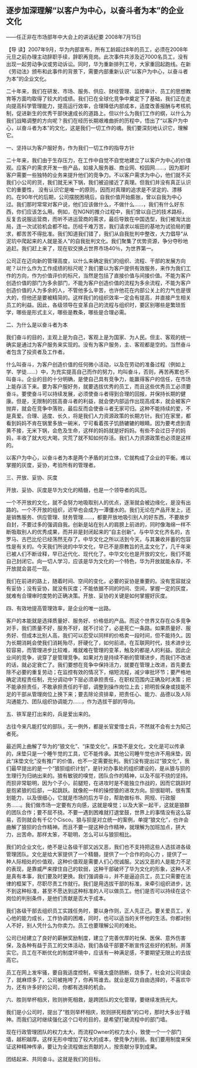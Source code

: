 ## 逐步加深理解“以客户为中心，以奋斗者为本”的企业文化

——任正非在市场部年中大会上的讲话纪要
2008年7月15日



【导  读】2007年9月，华为内部宣布，所有工龄超过8年的员工，必须在2008年元旦之前办理主动辞职手续，辞职再竞岗。此次事件共涉及近7000名员工，没有出现一起劳动争议或劳动诉讼。同时，华为重新排列工号，大家重回起跑线。在新《劳动法》颁布和此事件的背景下，需要内部重新认识“以客户为中心，以奋斗者为本”的企业文化。



二十年来，我们在研发、市场、服务、供应、财经管理、监控审计、员工的思想教育等方面均取得了较大的成绩。我们已在全球化竞争中奠定下了基础，我们正在走向提高科学管理能力，提高运行效率，合理降低内部成本，适度改善报酬与考核机制，促进新生的优秀干部快速成长的道路上。但以什么为我们工作的纲，以什么为我们战略调整的方向呢？我们在经历长期艰难曲折的历程中，悟出了“以客户为中心，以奋斗者为本”的文化，这是我们一切工作的魂。我们要深刻地认识它，理解它。

一、坚持以为客户服好务，作为我们一切工作的指导方针

二十年来，我们由于生存压力，在工作中自觉不自觉地建立了以客户为中心的价值观。应客户的需求开发一些产品，如接入服务器、商业网、校园网……，因为那时客户需要一些独特的业务来提升他们的竞争力。不以客户需求为中心，他们就不买我们小公司的货，我们就无米下锅，我们被迫接近了真理。但我们并没有真正认识它的重要性， 没有认识它是唯一的原则，因而对真理的追求是不坚定的、漂移的。在90年代的后期，公司摆脱困境后，自我价值开始膨胀，曾以自我为中心过。我们那时常常对客户说，他们应该做什么，不做什么……，我们有什么好东西，你们应该怎么用。例如，在NGN的推介过程中，我们曾以自己的技术路标，反复去说服运营商，而听不进运营商的需求，最后导致在中国选型，我们被淘汰出局，连一次试验机会都不给。历经千难万苦，我们请求以坂田的基地为试验局的要求，都苦苦不得批准。我们知道我们错了，我们从自我批判中整改，大力倡导“从泥坑中爬起来的人就是圣人”的自我批判文化。我们聚集了优势资源，争分夺秒地追赶。我们赶上来了，现在软交换占世界市场40％，为世界第一。

公司正在迈向新的管理高度，以什么来确定我们的组织、流程、干部的发展方向呢？以什么作为工作成绩的标尺呢？我们要以为客户提供有效服务，来作为我们工作的方向，作为价值评价的标尺，当然是包括了直接价值与间接价值。不能为客户创造价值的部门为多余部门，不能为客户创造价值的流程为多余流程，不能为客户创造价值的人为多余的人，不管他多么辛苦，也许他花在内部公关上的力气也是很大的，但他还是要被精简的。这样我们的组织效率一定会有提高，并直接产生相关员工的利益。因此，各级领导在变革自己的流程与组织时，要区别哪些是繁琐哲学，哪些是形式主义，哪些是教条，哪些是合理必需。

二、为什么是以奋斗者为本

我们奋斗的目的，主观上是为自己，客观上是为国家、为人民。但主、客观的统一确实是通过为客户服务来实现的。没有为客户服务，主、客观都是空的。当然奋斗者包含了投资者及工作者。

什么叫奋斗，为客户创造价值的任何微小活动，以及在劳动的准备过程（例如上学、学徒……）中，为充实提高自己而作的努力，均叫奋斗，否则，再苦再累也不叫奋斗。企业的目的十分明确，是使自己具有竞争力，能赢得客户的信任，在市场上能存活下来。要为客户服好务，就要选拔优秀的员工，而且这些优秀员工必须要奋斗。要使奋斗可以持续发展，必须使奋斗者得到合理的回报，并保持长期的健康。但是，无限制的拔高奋斗者的利益，就会使内部运作出现高成本，就会被客户抛弃，就会在竞争中落败，最后反而会使奋斗者无家可归。这种不能持续的爱，不是真爱。合理、适度、长久，将是我们人力资源政策的长期方针。我们在家里，都看到妈妈不肯在锅里多放一碗米，宁可看着孩子饥肠辘辘的眼睛。因为要考虑到青黄不接，无米下锅，会危及生命，这样的妈妈就是好妈妈。有些不会过日子的妈妈，丰收了就大吃大喝，灾荒了就不知如何存活。我们人力资源政策也必须是这样的。

以客户为中心，以奋斗者为本是两个矛盾的对立体，它就构成了企业的平衡。难以掌握的灰度，妥协，考验所有的管理者。

三、开放、妥协、灰度

开放、妥协、灰度是华为文化的精髓，也是一个领导者的风范。

一个不开放的文化，就不会努力地吸取别人的优点，逐渐就会被边缘化，是没有出路的。一个不开放的组织，迟早也会成为一潭僵水的。我们无论在产品开发上，还是销售服务、供应管理、财务管理……，都要开放地吸引别人的好东西，不要故步自封，不要过多的强调自我。创新是站在别人的肩膀上前进的，同时像海绵一样不断吸取别人的优秀成果，而并非是封闭起来的“自主创新”。与中华文化齐名的，古罗马、古巴比伦已经荡然无存了。中华文化之所以活到今天，与其兼收并蓄的包容性是有关的。今天我们所说的中华文化，早已不是原教旨的孔孟文化了，几千年来已被人们不断诠释，早已近代化、现代化了。中华文化也是开放的文化，我们不能自己封闭它。向一切人学习，应该是华为文化的一个特色，华为开放就能永存，不开放就会昙花一现。

我们在前进的路上，随着时间、空间的变化，必要的妥协是重要的。没有宽容就没有妥协；没有妥协，就没有灰度；不能依据不同的时间、空间，掌握一定的灰度，就难有合理审时度势的正确决策。开放、妥协的关键是如何掌握好灰度。

四、有效地提高管理效率，是企业的唯一出路。

客户的本能就是选择质量好、服务好、价格低的产品。而这个世界又存在众多竞争对手，我们质量不好，服务不好，就不讨论了，必是死亡一条路。如果质量好、服务好、但成本比别人高，我们可以忍受以同样的价格卖一段时间，但不能持久。因为长期消耗会使我们消耗殆尽，肝硬化了，如何前进。在互联网时代，技术进步比较容易，而管理进步比较难，难就难在管理的变革，触及的都是人的利益。因此企业间的竞争，说穿了是管理竞争。如果对方是持续不断的管理进步，而我们不改进的话，就必定衰亡了。我们要想在竞争中保持活力，就要在管理上改进，首先要去除不必要的重复劳动；在监控有效的情况下，缩短流程，减少审批环节；要严格地确定流程责任制，充分调动中下层必须承担责任，在职权范围内正确及时决策；把不能承担责任，不敢承担责任的干部，调整到操作岗位上去；把明哲保身或技能不足的干部从管理岗位上换下来；要去除论资排辈，把责任心、能力、品德以及人际沟通能力、团队组织协调能力……，作为选拔干部的导向。

五、铁军是打出来的，兵是爱出来的。

古往今来凡能打仗的部队，无一例外，都是长官爱惜士兵，不然就不会有士为知己者死。

最近网上曲解了华为的“狼文化”、“床垫文化”。床垫不是文化，文化是可以传承的，床垫只是一个睡午觉的工具，它不能传承。其他公司睡午觉也许不用床垫，因此“床垫文化”没有推广的价值，也不一定需要批判。我们没有提出过“狼文化”，我们最早提出的是一个“狼狈组织计划”，是针对办事处的组织建设的，是从狼与狈的生理行为归纳出来的。狼有敏锐的嗅觉，团队合作的精神，以及不屈不挠的坚持。而狈非常聪明，因为个子小，前腿短，在进攻时是不能独立作战的，因而它跳跃时是抱紧狼的后部，一起跳跃。就像舵一样的操控狼的进攻方向。狈很聪明，很有策划能力，以及很细心，它就是市场的后方平台，帮助做标书、网规、行政服务……。我们做市场一定要有方向感，这就是嗅觉；以及大家一起干，这就是狼群的团队合作；要不屈不挠。不要一遇到困难就打退堂鼓，世界上的事情没有这么容易，否则就会有千亿个Cisco。狼与狈是对立统一的案例，单提“狼文化”，也许会曲解了狼狈的合作精神。而且不要一提这种合作精神，就理解为加班加点，拼大力，出苦命。那样太笨，不聪明，怎么可以与狼狈相比。

我们的企业文化，绝不是让各级干部又凶又恶，我们也不支持把这些人选拔进各级管理团队。文化是给大家提供了一个精髓，提供了一个合作的向心力 ，提供了一种人际相处的价值观，这种价值观是需要人们心悦诚服。又凶又恶的人是能力不足的表现，是靠威严来撑住自己的软弱，这种干部破坏了华为文化的形象，这种人不是真有本事，我们要及时更换。我们强调奋斗，并不是逼迫员工，员工只需要在法律的框架下，尽职尽责工作就行。我们是用选拔干部的标准，来牵引组织进步，达不到这种标准，甚至不愿达到这种标准的人可以做员工。他们是否可以持续在这个岗位的判别条件，是他们贡献是否大于成本。

我们各级干部去组织员工实践任务时，要以身作则，正人先正己。要关爱员工，关心他的能力成长，工作协调的困难，同时，也可以适当的关怀他的生活。你都对别人不好，别人凭什么为你卖力。员工也要理解公司的难处。

公司已经建立了良好的薪酬奖励制度，建立了完善优厚的社保、医保、意外伤害保，及各种有益于员工的文体活动，我们各级干部要不断宣传这些好的机制，并落实它。员工在不断优化的制度环境中，应该有一种满足感，不要期望无限止的去拔高它。

员工在网上发牢骚，要自我适度控制，牢骚太盛防肠断，烧多了，社会对公司误会了，就麻烦多了，公司被拖垮了，你再骂谁去。就业是双方自由选择的，不喜欢华为，还有许多好的公司，你都有选择的机会。

六、胜则举杯相庆，败则拚死相救，是跨团队的文化管理，要继续发扬光大。

我们是小公司时，提出了“胜则举杯相庆，败则拼死相救”的口号，那时大多出于精神。而我们这时继续强化这个口号的目的，是希望打破流程中的部门墙。

现在行政管理团队的权力太大，而流程Owner的权力太小，致使一个一个部门墙，越积越厚。这样无形中增加了较大的成本，使竞争力削弱。我们要用制度来保证这种精神传承，要让为全流程做出贡献的人，按贡献分享到成果。

团结起来、共同奋斗。这就是我们的目标。
